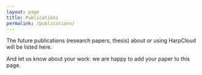 ```yaml
---
layout: page
title: Publications
permalink: /publications/
---
```


The future publications (research papers, thesis) about or using HarpCloud will be listed here.

And let us know about your work: we are happy to add your paper to this page.
